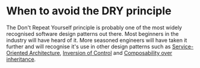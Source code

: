 # When to avoid the DRY principle

The Don't Repeat Yourself principle is probably one of the most widely recognised
software design patterns out there. Most beginners in the industry will have heard
of it. More seasoned engineers will have taken it further and will recognise it's
use in other design patterns such as [Service-Oriented Architecture][1],
[Inversion of Control][2] and [Composability over inheritance][2].

[1]: https://en.wikipedia.org/wiki/Service-oriented_architecture
[2]: https://en.wikipedia.org/wiki/Inversion_of_control
[3]: https://en.wikipedia.org/wiki/Composition_over_inheritance
